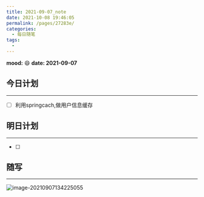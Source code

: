 ```yaml
---
title: 2021-09-07_note
date: 2021-10-08 19:46:05
permalink: /pages/27283e/
categories:
  - 每日随笔
tags:
  - 
---
```

**mood:** :smile:  																		**date: 2021-09-07**  
## 今日计划  
------
- [ ]  利用springcach,做用户信息缓存
## 明日计划  
------
- [ ]  
## 随写 
------

![image-20210907134225055](https://gitee.com/zxqzhuzhu/imgs/raw/master/picGo/image-20210907134225055.png)